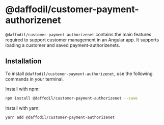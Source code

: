 # @daffodil/customer-payment-authorizenet
`@daffodil/customer-payment-authorizenet` contains the main features required to support customer management in an Angular app. It supports loading a customer and saved payment-authorizenets.

## Installation
To install `@daffodil/customer-payment-authorizenet`, use the following commands in your terminal.

Install with npm:
```bash
npm install @daffodil/customer-payment-authorizenet --save
```

Install with yarn:

```bash
yarn add @daffodil/customer-payment-authorizenet
```